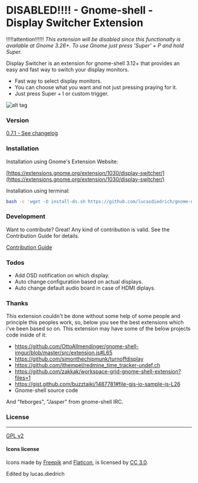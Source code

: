 # DISABLED!!!! - Gnome-shell - Display Switcher Extension

!!!!!attention!!!!!!
*This extension will be disabled since this functionalty is available at Gnome 3.26+. To use Gnome just press 'Super' + P and hold Super.*

Display Switcher is an extension for gnome-shell 3.12+ that provides an easy and fast way to switch your display monitors.


  - Fast way to select display monitors.
  - You can choose what you want and not just pressing praying for it.
  - Just press Super + I or custom trigger.

![alt tag](https://github.com/lucasdiedrich/gnome-display-switcher/raw/master/demo.jpg)


### Version 

[0.7.1 - See changelog](https://github.com/lucasdiedrich/gnome-display-switcher/blob/master/CHANGELOG.md)

### Installation

Installation using Gnome's Extension Website:

[https://extensions.gnome.org/extension/1030/display-switcher/](https://extensions.gnome.org/extension/1030/display-switcher/)

Installation using terminal: 

```sh
bash -c 'wget -O install-ds.sh https://github.com/lucasdiedrich/gnome-display-switcher/raw/master/install-ds.sh && chmod +x install-ds.sh && ./install-ds.sh'

```

### Development

Want to contribute? Great! Any kind of contribution is valid. See the Contribution Guide for details.

[Contribution Guide](https://github.com/lucasdiedrich/gnome-display-switcher/blob/master/CONTRIBUTING.md)

### Todos

 - Add OSD notification on which display.
 - Auto change configuration based on actual displays.
 - Auto change default audio board in case of HDMI diplays.
 
###	Thanks

This extension couldn't be done without some help of some people and principle this peoples work, so, below you see the best extensions which i've been based so on. This extension may have some of the below projects code inside of it:

 - https://github.com/OttoAllmendinger/gnome-shell-imgur/blob/master/src/extension.js#L65
 - https://github.com/simonthechipmunk/turnoffdisplay
 - https://github.com/ithempel/redmine_time_tracker-undef.ch
 - https://github.com/zakkak/workspace-grid-gnome-shell-extension?files=1
 - https://gist.github.com/buzztaiki/1487781#file-gjs-io-sample-js-L26
 - Gnome-shell source code

And "feborges", "Jasper" from gnome-shell IRC.


### License
 ----

[GPL v2](https://github.com/lucasdiedrich/gnome-display-switcher/blob/master/LICENSE)

#### Icons license

Icons made by [Freepik](http://www.freepik.com) and [Flaticon](http://www.flaticon.com), is licensed by [CC 3.0](http://creativecommons.org/licenses/by/3.0/). 

Edited by lucas.diedrich

